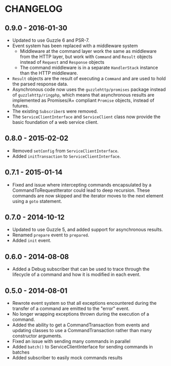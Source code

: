 # CHANGELOG

## 0.9.0 - 2016-01-30

* Updated to use Guzzle 6 and PSR-7.
* Event system has been replaced with a middleware system
    * Middleware at the command layer work the same as middleware from the
      HTTP layer, but work with `Command` and `Result` objects instead of
      `Request` and `Response` objects
    * The command middleware is in a separate `HandlerStack` instance than the
      HTTP middleware.
* `Result` objects are the result of executing a `Command` and are used to hold
  the parsed response data.
* Asynchronous code now uses the `guzzlehttp/promises` package instead of 
  `guzzlehttp/ringphp`, which means that asynchronous results are implemented
  as Promises/A+ compliant `Promise` objects, instead of futures.
* The existing `Subscriber`s were removed.
* The `ServiceClientInterface` and `ServiceClient` class now provide the basic
  foundation of a web service client.

## 0.8.0 - 2015-02-02

* Removed `setConfig` from `ServiceClientInterface`.
* Added `initTransaction` to `ServiceClientInterface`.

## 0.7.1 - 2015-01-14

* Fixed and issue where intercepting commands encapsulated by a
  CommandToRequestIterator could lead to deep recursion. These commands are
  now skipped and the iterator moves to the next element using a `goto`
  statement.

## 0.7.0 - 2014-10-12

* Updated to use Guzzle 5, and added support for asynchronous results.
* Renamed `prepare` event to `prepared`.
* Added `init` event.

## 0.6.0 - 2014-08-08

* Added a Debug subscriber that can be used to trace through the lifecycle of
  a command and how it is modified in each event.

## 0.5.0 - 2014-08-01

* Rewrote event system so that all exceptions encountered during the transfer
  of a command are emitted to the "error" event.
* No longer wrapping exceptions thrown during the execution of a command.
* Added the ability to get a CommandTransaction from events and updating
  classes to use a CommandTransaction rather than many constructor arguments.
* Fixed an issue with sending many commands in parallel
* Added `batch()` to ServiceClientInterface for sending commands in batches
* Added subscriber to easily mock commands results
